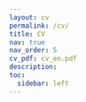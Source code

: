 ```yaml
---
layout: cv
permalink: /cv/
title: CV
nav: true
nav_order: 5
cv_pdf: cv_en.pdf
description: 
toc:
  sidebar: left
---
```


<!-- This is a description of the page. You can modify it in '_pages/cv.md'. You can also change or remove the top pdf download button. -->

